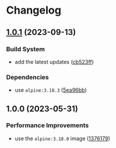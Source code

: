 # Changelog

## [1.0.1](https://github.com/vansergen/mkp224o/compare/v1.0.0...v1.0.1) (2023-09-13)

### Build System

- add the latest updates ([cb523ff](https://github.com/vansergen/mkp224o/commit/cb523ffb0472371ee01d91196e7fb0f69477dcfc))

### Dependencies

- use `alpine:3.18.3` ([5ea96bb](https://github.com/vansergen/mkp224o/commit/5ea96bb87512b491d04291b74d084a6461cb4298))

## 1.0.0 (2023-05-31)

### Performance Improvements

- use the `alpine:3.18.0` image ([1376179](https://github.com/vansergen/mkp224o/commit/1376179e4e6006de8c18691abe8d29054b287840))
